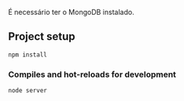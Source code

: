 É necessário ter o MongoDB instalado.

## Project setup
```
npm install
```

### Compiles and hot-reloads for development
```
node server
```
